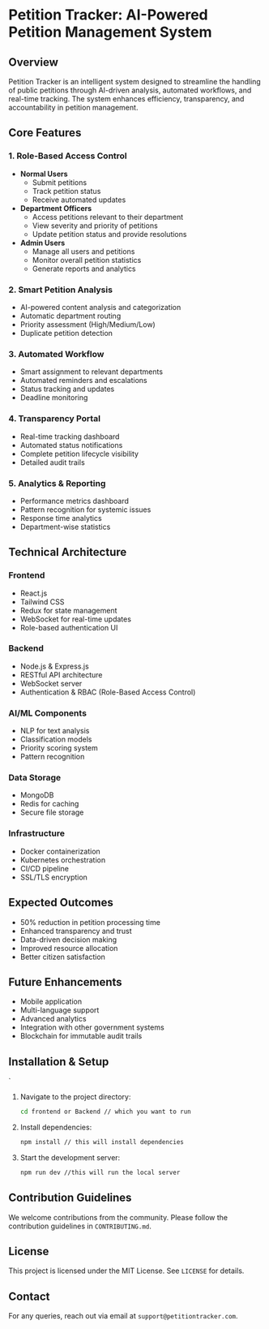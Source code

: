 # Petition Tracker: AI-Powered Petition Management System

## Overview
Petition Tracker is an intelligent system designed to streamline the handling of public petitions through AI-driven analysis, automated workflows, and real-time tracking. The system enhances efficiency, transparency, and accountability in petition management.

## Core Features

### 1. Role-Based Access Control
- **Normal Users**
  - Submit petitions
  - Track petition status
  - Receive automated updates
- **Department Officers**
  - Access petitions relevant to their department
  - View severity and priority of petitions
  - Update petition status and provide resolutions
- **Admin Users**
  - Manage all users and petitions
  - Monitor overall petition statistics
  - Generate reports and analytics

### 2. Smart Petition Analysis
- AI-powered content analysis and categorization
- Automatic department routing
- Priority assessment (High/Medium/Low)
- Duplicate petition detection

### 3. Automated Workflow
- Smart assignment to relevant departments
- Automated reminders and escalations
- Status tracking and updates
- Deadline monitoring

### 4. Transparency Portal
- Real-time tracking dashboard
- Automated status notifications
- Complete petition lifecycle visibility
- Detailed audit trails

### 5. Analytics & Reporting
- Performance metrics dashboard
- Pattern recognition for systemic issues
- Response time analytics
- Department-wise statistics

## Technical Architecture

### Frontend
- React.js
- Tailwind CSS
- Redux for state management
- WebSocket for real-time updates
- Role-based authentication UI

### Backend
- Node.js & Express.js
- RESTful API architecture
- WebSocket server
- Authentication & RBAC (Role-Based Access Control)

### AI/ML Components
- NLP for text analysis
- Classification models
- Priority scoring system
- Pattern recognition

### Data Storage
- MongoDB
- Redis for caching
- Secure file storage

### Infrastructure
- Docker containerization
- Kubernetes orchestration
- CI/CD pipeline
- SSL/TLS encryption

## Expected Outcomes
- 50% reduction in petition processing time
- Enhanced transparency and trust
- Data-driven decision making
- Improved resource allocation
- Better citizen satisfaction

## Future Enhancements
- Mobile application
- Multi-language support
- Advanced analytics
- Integration with other government systems
- Blockchain for immutable audit trails

## Installation & Setup
`
1. Navigate to the project directory:
   ```sh
   cd frontend or Backend // which you want to run
   ```
2. Install dependencies:
   ```sh
   npm install // this will install dependencies
   ```
3. Start the development server:
   ```sh
   npm run dev //this will run the local server
   ```

## Contribution Guidelines
We welcome contributions from the community. Please follow the contribution guidelines in `CONTRIBUTING.md`.

## License
This project is licensed under the MIT License. See `LICENSE` for details.

## Contact
For any queries, reach out via email at `support@petitiontracker.com`.

